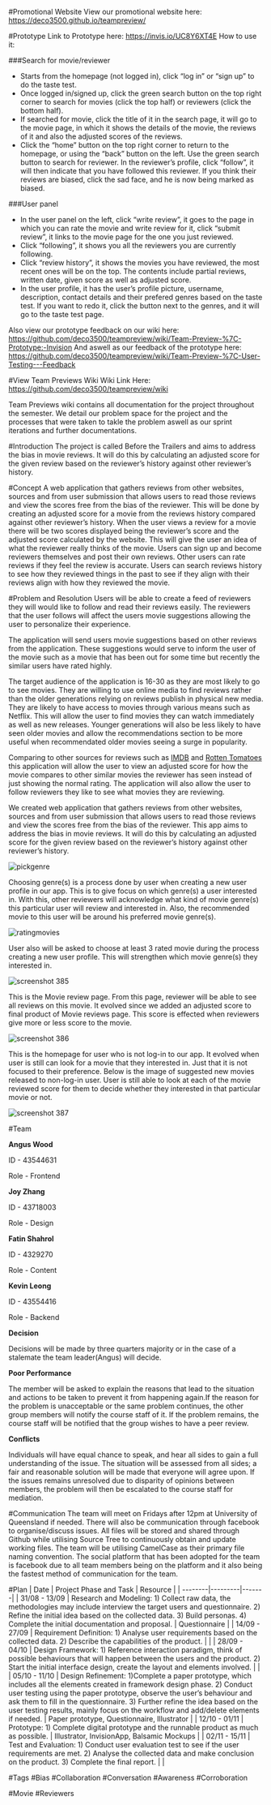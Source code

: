 #Promotional Website
View our promotional website here: https://deco3500.github.io/teampreview/

#Prototype
Link to Prototype here: https://invis.io/UC8Y6XT4E 
How to use it:

###Search for movie/reviewer
+ Starts from the homepage (not logged in), click “log in” or “sign up” to do the taste test.
+ Once logged in/signed up, click the green search button on the top right corner to search for movies (click the top half) or reviewers   (click the bottom half).
+  If searched for movie, click the title of it in the search page, it will go to the movie page, in which it shows the details of the     movie, the reviews of it and also the adjusted scores of the reviews.
+  Click the “home” button on the top right corner to return to the homepage, or using the “back” button on the left.
  Use the green search button to search for reviewer. In the reviewer’s profile, click “follow”, it will then indicate that you have       followed this reviewer. If you think their reviews are biased, click the sad face, and he is now being marked as biased.
  
###User panel
+ In the user panel on the left, click “write review”, it goes to the page in which you can rate the movie and write review for it, click “submit review”, it links to the movie page for the one you just reviewed.
+ Click “following”, it shows you all the reviewers you are currently following.
+ Click “review history”, it shows the movies you have reviewed, the most recent ones will be on the top. The contents include partial reviews, written date, given score as well as adjusted score.
+ In the user profile, it has the user’s profile picture, username, description, contact details and their prefered genres based on the taste test. If you want to redo it, click the button next to the genres, and it will go to the taste test page.


Also view our prototype feedback on our wiki here: https://github.com/deco3500/teampreview/wiki/Team-Preview-%7C-Prototype:-Invision
And aswell as our feedback of the prototype here: https://github.com/deco3500/teampreview/wiki/Team-Preview-%7C-User-Testing---Feedback

#View Team Previews Wiki
Wiki Link Here: https://github.com/deco3500/teampreview/wiki

Team Previews wiki contains all documentation for the project throughout the semester. We detail our problem space for the project and the processes that were taken to takle the problem aswell as our sprint iterations and further documentations.






#Introduction
The project is called Before the Trailers and aims to address the bias in movie reviews. It will do this by calculating an adjusted score for the given review based on the reviewer’s history against other reviewer’s history.

#Concept
A web application that gathers reviews from other websites, sources and from user submission that allows users to read those reviews and view the scores free from the bias of the reviewer. This will be done by creating an adjusted score for a movie from the reviews history compared against other reviewer’s history. When the user views a review for a movie there will be two scores displayed being the reviewer’s score and the adjusted score calculated by the website. This will give the user an idea of what the reviewer really thinks of the movie. Users can sign up and become reviewers themselves and post their own reviews. Other users can rate reviews if they feel the review is accurate. Users can search reviews history to see how they reviewed things in the past to see if they align with their reviews align with how they reviewed the movie.

#Problem and Resolution
Users will be able to create a feed of reviewers they will would like to follow and read their reviews easily. The reviewers that the user follows will affect the users movie suggestions allowing the user to personalize their experience.

The application will send users movie suggestions based on other reviews from the application. These suggestions would serve to inform the user of the movie such as a movie that has been out for some time but recently the similar users have rated highly. 

The target audience of the application is 16-30 as they are most likely to go to see movies. They are willing to use online media to find reviews rather than the older generations relying on reviews publish in physical new media. They are likely to have access to movies through various means such as Netflix. This will allow the user to find movies they can watch immediately  as well as new releases. Younger generations will also be less likely to have seen older movies and allow the recommendations section to be more useful when recommendated older movies seeing a surge in popularity.

Comparing to other sources for reviews such as [IMDB](http://www.imdb.com/) and [Rotten Tomatoes](https://www.rottentomatoes.com/) this application will allow the user to view an adjusted score for how the movie compares to other similar movies the reviewer has seen instead of just showing the normal rating. The application will also allow the user to follow reviewers they like to see what movies they are reviewing.

We created web application that gathers reviews from other websites, sources and from user submission that allows users to read those reviews and view the scores free from the bias of the reviewer. This app aims to address the bias in movie reviews. It will do this by calculating an adjusted score for the given review based on the reviewer’s history against other reviewer’s history.

![pickgenre](https://cloud.githubusercontent.com/assets/12963262/19501389/804b029e-95e8-11e6-9e15-6d8a56e76947.jpg)

Choosing genre(s) is a process done by user when creating a new user profile in our app. This is to give focus on which genre(s) a user interested in. With this, other reviewers will acknowledge what kind of movie genre(s) this particular user will review and interested in. Also, the recommended movie to this user will be around his preferred movie genre(s).    

![ratingmovies](https://cloud.githubusercontent.com/assets/12963262/19501390/81d113c4-95e8-11e6-93e8-afe9c1e8869d.jpg)

User also will be asked to choose at least 3 rated movie during the process creating a new user profile. This will strengthen which movie genre(s) they interested in.

![screenshot 385](https://cloud.githubusercontent.com/assets/13569667/19827037/80074050-9ddf-11e6-9152-2c6f69a47fb7.png)

This is the Movie review page. From this page, reviewer will be able to see all reviews on this movie. It evolved since we added an adjusted score to final product of Movie reviews page. This score is effected when reviewers give more or less score to the movie. 

![screenshot 386](https://cloud.githubusercontent.com/assets/13569667/19827168/a5ccbd8e-9de3-11e6-81e5-9e583b138282.png)

This is the homepage for user who is not log-in to our app. It evolved when user is still can look for a movie that they interested in. Just that it is not focused to their preference. Below is the image of suggested new movies released to non-log-in user. User is still able to look at each of the movie reviewed score for them to decide whether they interested in that particular movie or not. 

![screenshot 387](https://cloud.githubusercontent.com/assets/13569667/19827169/a99f6a10-9de3-11e6-887f-5c72a0577d60.png)


#Team

__Angus Wood__

ID - 43544631

Role - Frontend

__Joy Zhang__

ID - 43718003

Role - Design

__Fatin Shahrol__

ID - 4329270

Role - Content

__Kevin Leong__

ID - 43554416

Role - Backend

__Decision__

Decisions will be made by three quarters majority or in the case of a stalemate the team leader(Angus) will decide. 

__Poor Performance__

The member will be asked to explain the reasons that lead to the situation and actions to be taken to prevent it from happening again.If the reason for the problem is unacceptable or the same problem continues, the other group members will notify the course staff of it. If the problem remains, the course staff will be notified that the group wishes to have a peer review.

__Conflicts__

Individuals will have equal chance to speak, and hear all sides to gain a full understanding of the issue. The situation will be assessed from all sides; a fair and reasonable solution will be made that everyone will agree upon. If the issues remains unresolved due to disparity of opinions between members, the problem will then be escalated to the course staff for mediation.

#Communication
The team will meet on Fridays after 12pm at University of Queensland if needed. There will also be communication through facebook to organise/discuss issues. All files will be stored and shared through Github while utilising Source Tree to continuously obtain and update working files. The team will be utilising CamelCase as their primary file naming convention. The social platform that has been adopted for the team is facebook due to all team members being on the platform and it also being the fastest method of communication for the team.

#Plan
| Date    | Project Phase and Task    | Resource |
| --------|---------|-------|
| 31/08 - 13/09 | Research and Modeling: 1) Collect raw data, the methodologies may include interview the target users and questionnaire. 2) Refine the initial idea based on the collected data. 3) Build personas. 4) Complete the initial documentation and proposal.   | Questionnaire    |
| 14/09 - 27/09 | Requirement Definition: 1) Analyse user requirements based on the collected data. 2) Describe the capabilities of the product.   |     |
| 28/09 - 04/10 | Design Framework: 1) Reference interaction paradigm, think of possible behaviours that will happen between the users and the product. 2) Start the initial interface design, create the layout and elements involved.   |     |
| 05/10 - 11/10 | Design Refinement: 1)Complete a paper prototype, which includes all the elements created in framework design phase. 2) Conduct user testing using the paper prototype, observe the user’s behaviour and ask them to fill in the questionnaire. 3) Further refine the idea based on the user testing results, mainly focus on the workflow and add/delete elements if needed.   | Paper prototype, Questionnaire, Illustrator    |
| 12/10 - 01/11 | Prototype: 1) Complete digital prototype and the runnable product as much as possible.   | Illustrator, InvisionApp, Balsamic Mockups    |
| 02/11 - 15/11 | Test and Evaluation: 1) Conduct user evaluation test to see if the user requirements are met. 2) Analyse the collected data and make conclusion on the product. 3) Complete the final report.   |     |

#Tags
\#Bias \#Collaboration \#Conversation \#Awareness \#Corroboration

\#Movie \#Reviewers
